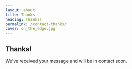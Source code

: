 ```yaml
---
layout: about
title: Thanks
heading: Thanks!
permalink: /contact-thanks/
cover: on_the_edge.jpg
---
```


## Thanks!

We've received your message and will be in contact soon.

<br />

